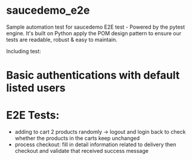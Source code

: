 # saucedemo_e2e
Sample automation test for saucedemo E2E test - Powered by the pytest engine.
It's built on Python apply the POM design pattern to ensure our tests are readable, robust & easy to maintain.

Including test:

# Basic authentications with default listed users

# E2E Tests:
 + adding to cart 2 products randomly -> logout and login back to check whether the products in the carts keep unchanged
 + process checkout: fill in detail information related to delivery then checkout and validate that received success message
